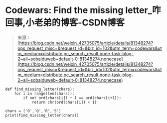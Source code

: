 <!--yml
category: codewars
date: 2022-08-13 11:45:46
-->

# Codewars: Find the missing letter_咋回事,小老弟的博客-CSDN博客

> 来源：[https://blog.csdn.net/weixin_42705075/article/details/81348274?ops_request_misc=&request_id=&biz_id=102&utm_term=codewars&utm_medium=distribute.pc_search_result.none-task-blog-2~all~sobaiduweb~default-0-81348274.nonecase](https://blog.csdn.net/weixin_42705075/article/details/81348274?ops_request_misc=&request_id=&biz_id=102&utm_term=codewars&utm_medium=distribute.pc_search_result.none-task-blog-2~all~sobaiduweb~default-0-81348274.nonecase)

```
def find_missing_letter(chars):
    for i in range(len(chars)):
        if not ord(chars[i]) + 1 == ord(chars[i+1]):
            return chr(ord(chars[i]) + 1)

chars = ['O','Q','R','S']
print(find_missing_letter(chars))
```